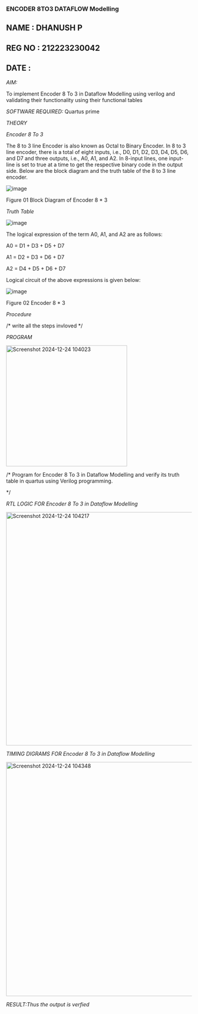 ### ENCODER 8TO3 DATAFLOW Modelling
## NAME : DHANUSH P
## REG NO : 212223230042
## DATE : 
*AIM:*

To implement  Encoder 8 To 3 in Dataflow Modelling using verilog and validating their functionality using their functional tables

*SOFTWARE REQUIRED:* Quartus prime

*THEORY*

*Encoder 8 To 3*

The 8 to 3 line Encoder is also known as Octal to Binary Encoder. In 8 to 3 line encoder, there is a total of eight inputs, i.e., D0, D1, D2, D3, D4, D5, D6, and D7 and three outputs, i.e., A0, A1, and A2. In 8-input lines, one input-line is set to true at a time to get the respective binary code in the output side. Below are the block diagram and the truth table of the 8 to 3 line encoder.

![image](https://github.com/naavaneetha/ENCODER8TO3DATAFLOW/assets/154305477/0bc242c1-eb9e-4c47-afe5-30428470efc3)

Figure 01  Block Diagram of Encoder 8 * 3

*Truth Table*

![image](https://github.com/naavaneetha/ENCODER8TO3DATAFLOW/assets/154305477/35496b14-ae6e-4cd1-9abd-d6736b576575)

The logical expression of the term A0, A1, and A2 are as follows:

A0 = D1 + D3 + D5 + D7

A1 = D2 + D3 + D6 + D7

A2 = D4 + D5 + D6 + D7

Logical circuit of the above expressions is given below:

![image](https://github.com/naavaneetha/ENCODER8TO3DATAFLOW/assets/154305477/95acaee6-c873-4c75-89eb-ef09fb158053)

Figure 02  Encoder 8 * 3

*Procedure*

/* write all the steps invloved */

*PROGRAM*

<img width="328" alt="Screenshot 2024-12-24 104023" src="https://github.com/user-attachments/assets/4d69bd8a-698e-4f1d-9778-099b771bda58" />

/* Program for Encoder 8 To 3 in Dataflow Modelling and verify its truth table in quartus using Verilog programming. 


*/

*RTL LOGIC FOR Encoder 8 To 3 in Dataflow Modelling*

<img width="633" alt="Screenshot 2024-12-24 104217" src="https://github.com/user-attachments/assets/750eaf2f-0ce0-4bac-ab2c-a2f0226ddeb4" />

*TIMING DIGRAMS FOR Encoder 8 To 3 in Dataflow Modelling*

<img width="635" alt="Screenshot 2024-12-24 104348" src="https://github.com/user-attachments/assets/f4621808-62b0-4d73-8fde-f90315521549" />

*RESULT:Thus the output is verfied*
